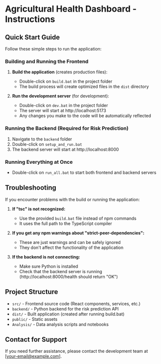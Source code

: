 # Agricultural Health Dashboard - Instructions

## Quick Start Guide

Follow these simple steps to run the application:

### Building and Running the Frontend

1. **Build the application** (creates production files):
   - Double-click on `build.bat` in the project folder
   - The build process will create optimized files in the `dist` directory

2. **Run the development server** (for development):
   - Double-click on `dev.bat` in the project folder
   - The server will start at http://localhost:5173
   - Any changes you make to the code will be automatically reflected

### Running the Backend (Required for Risk Prediction)

1. Navigate to the `backend` folder
2. Double-click on `setup_and_run.bat`
3. The backend server will start at http://localhost:8000

### Running Everything at Once

- Double-click on `run_all.bat` to start both frontend and backend servers

## Troubleshooting

If you encounter problems with the build or running the application:

1. **If "tsc" is not recognized:**
   - Use the provided `build.bat` file instead of npm commands
   - It uses the full path to the TypeScript compiler

2. **If you get any npm warnings about "strict-peer-dependencies":**
   - These are just warnings and can be safely ignored
   - They don't affect the functionality of the application

3. **If the backend is not connecting:**
   - Make sure Python is installed
   - Check that the backend server is running (http://localhost:8000/health should return "OK")

## Project Structure

- `src/` - Frontend source code (React components, services, etc.)
- `backend/` - Python backend for the risk prediction API
- `dist/` - Built application (created after running build.bat)
- `public/` - Static assets
- `Analysis/` - Data analysis scripts and notebooks

## Contact for Support

If you need further assistance, please contact the development team at [your-email@example.com].
